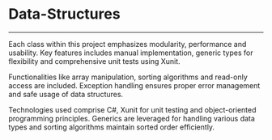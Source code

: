# Data-Structures
  ---
  Each class within this project emphasizes modularity, performance and usability. Key features includes manual implementation, generic types for flexibility and comprehensive unit tests using Xunit. 
  
  Functionalities like array manipulation, sorting algorithms and read-only access are included. Exception handling ensures proper error management and safe usage of data structures.

  Technologies used comprise C#, Xunit for unit testing and object-oriented programming principles. Generics are leveraged for handling various data types and sorting algorithms maintain sorted order efficiently.

